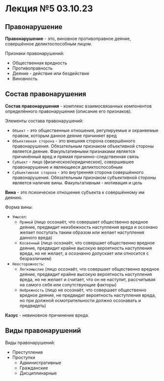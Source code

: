 # Лекция №5 03.10.23

## Правонарушение

**Правонарушение** - это, виновное противоправное деяние, совершённое деликтоспособным лицом.

Признаки правонарушений:

- Общественная вредность
- Противоправность
- Деяние - действие или бездействие
- Виновность

## Состав правонарушения

**Состав правонарушения** - комплекс взаимосвязанных компонентов определённого правонарушения (описание его признаков).

Элементы состава правонарушений:

- `Объект` - это общественные отношения, регулируемые и охраняемые правом, которым данное деяние причиняет вред
- `Объективная сторона` - это внешняя сторона совершённого правонарушения. Обязательным признаком объективной стороны является деяние. Факультативными признаками является причинённый вред и прямая причинно-следственная связь
- `Субъект` - лицо (физическое/юридическое), совершившее правонарушение и являющееся деликтоспособным
- `Субъективная сторона` - это внутренняя сторона совершённого правонарушения. Обязательным признаком субъективной стороны является наличие вины. Факультативным - мотивация и цель

**Вина** - это психическое отношение субъекта к совершённому им деянию.

Форма вины:

- `Умысел`:
  - `Прямой` (лицо осознаёт, что совершает общественно вредное деяние, предвидит неизбежность наступления вреда и осознано желает поступать таким образом или желает наступления данного вреда)
  - `Косвенный` (лицо осознаёт, что совершает общественно вредное деяние, предвидит крайне высокую вероятность наступления вреда, но не желает, а осознанно допускает или относится с безразличием)
- `Неосторожность`:
  - `Легкомыслие` (лицо осознаёт, что совершает общественно вредное деяние, предвидит крайне высокую вероятность наступления вреда, но не желает и считает, что он не наступит, рассчитывая на самого себя или сопутствующие факторы)
  - `Небрежность` (лицо не осознаёт, что совершает общественно вредное деяние, не предвидит вероятность наступления вреда, но при должной осмотрительности должно осознавать и предвидеть)

**Казус** - невиновное причинение вреда.

## Виды правонарушений

Виды правонарушений:

- Преступления
- Проступки
  - Административные
  - Гражданские
  - Дисциплинарные
